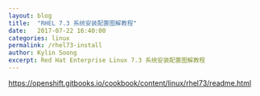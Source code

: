 ```yaml
---
layout: blog
title:  "RHEL 7.3 系统安装配置图解教程"
date:   2017-07-22 16:40:00
categories: linux
permalink: /rhel73-install
author: Kylin Soong
excerpt: Red Hat Enterprise Linux 7.3 系统安装配置图解教程
---
```


https://openshift.gitbooks.io/cookbook/content/linux/rhel73/readme.html
